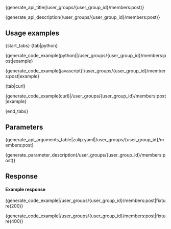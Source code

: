 {generate_api_title(/user_groups/{user_group_id}/members:post)}

{generate_api_description(/user_groups/{user_group_id}/members:post)}

## Usage examples

{start_tabs}
{tab|python}

{generate_code_example(python)|/user_groups/{user_group_id}/members:post|example}

{generate_code_example(javascript)|/user_groups/{user_group_id}/members:post|example}

{tab|curl}

{generate_code_example(curl)|/user_groups/{user_group_id}/members:post|example}

{end_tabs}

## Parameters

{generate_api_arguments_table|zulip.yaml|/user_groups/{user_group_id}/members:post}

{generate_parameter_description(/user_groups/{user_group_id}/members:post)}

## Response

#### Example response

{generate_code_example|/user_groups/{user_group_id}/members:post|fixture(200)}

{generate_code_example|/user_groups/{user_group_id}/members:post|fixture(400)}
